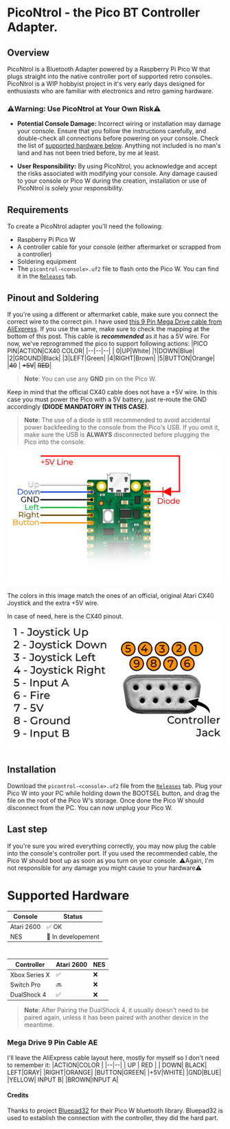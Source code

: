 
# PicoNtrol - the Pico BT Controller Adapter.
## Overview
PicoNtrol is a Bluetooth Adapter powered by a Raspberry Pi Pico W that plugs straight into the native controller port of supported retro consoles.
PicoNtrol is a WIP hobbyist project in it's very early days designed for enthusiasts who are familiar with electronics and retro gaming hardware.

### ⚠️Warning: Use PicoNtrol at Your Own Risk⚠️

 - **Potential Console Damage:** Incorrect wiring or installation may damage your console. Ensure that you follow the instructions carefully, and double-check all connections before powering on your console. Check the list of [supported hardware below](https://github.com/ShadeReogen/PicoNtrol?tab=readme-ov-file#supported-hardware). Anything not included is no man's land and has not been tried before, by me at least.

 - **User Responsibility:** By using PicoNtrol, you acknowledge and accept the risks associated with modifying your console. Any damage caused to your console or Pico W during the creation, installation or use of PicoNtrol is solely your responsibility.

## Requirements
To create a PicoNtrol adapter you'll need the following:
- Raspberry Pi Pico W
- A controller cable for your console (either aftermarket or scrapped from a controller)
- Soldering equipment
- The `picontrol-<console>.uf2` file to flash onto the Pico W. You can find it in the [`Releases`](https://github.com/ShadeReogen/PicoNtrol/releases) tab.
##  Pinout and Soldering
If you're using a different or aftermarket cable, make sure you connect the correct wire to the correct pin.
I have used [this 9 Pin Mega Drive cable from AliExpress](https://it.aliexpress.com/item/1005006642758218.html?spm=a2g0o.productlist.main.23.3e9bEGleEGle14&algo_pvid=dfa1677c-e244-4ff3-a169-98364c37e02d&utparam-url=scene:search%7Cquery_from:&gatewayAdapt=glo2ita). If you use the same, make sure to check the mapping at the bottom of this post. This cable is ***recommended*** as it has a 5V wire.
For now, we've reprogrammed the pico to support following actions:
|PICO PIN|ACTION|CX40 COLOR|
|--|--|--|
|  0|UP|White|
|1|DOWN|Blue|
|2|GROUND|Black|
|3|LEFT|Green|
|4|RIGHT|Brown|
|5|BUTTON|Orange|
|~~40~~ | ~~+5V~~| ~~RED~~|
> **Note**: You can use any **GND** pin on the Pico W.

Keep in mind that the official CX40 cable does not have a +5V wire. In this case you must power the Pico with a 5V battery, just re-route the GND accordingly **(DIODE MANDATORY IN THIS CASE)**.
> **Note**: The use of a diode is still recommended to avoid accidental power backfeeding to the console from the Pico's USB. If you omit it, make sure the USB is **ALWAYS** disconnected before plugging the Pico into the console.


![PicoNtrol2600 Layout](Images/PICO_W_Pinout.png)

The colors in this image match the ones of an official, original Atari CX40 Joystick and the extra +5V wire.

In case of need, here is the CX40 pinout.
![Atari CX40 Pinout](Images/Controller_Jack_Pinout.png)

## Installation
Download the `picontrol-<console>.uf2` file from the [`Releases`](https://github.com/ShadeReogen/PicoNtrol/releases) tab.
Plug your Pico W into your PC while holding down the BOOTSEL button, and drag the file on the root of the Pico W's storage. Once done the Pico W should disconnect from the PC.
You can now unplug your Pico W.

## Last step
If you're sure you wired everything correctly, you may now plug the cable into the console's controller port.
If you used the recommended cable, the Pico W should boot up as soon as you turn on your console.
⚠️Again, I'm not responsible for any damage you might cause to your hardware⚠️

# Supported Hardware
|Console|Status  |
|--|--|
| Atari 2600 | :white_check_mark: OK|
|NES|:construction: In developement|
#

|Controller  | Atari 2600| NES|
|--|--|--|
| Xbox Series X |:white_check_mark:|:x:|
|Switch Pro|:soon:|:x:|
|DualShock 4|:white_check_mark:|:x:|

> **Note**: After Pairing the DualShock 4, it usually doesn't need to be paired again, unless it has been paired with another device in the meantime.



### Mega Drive 9 Pin Cable AE
I'll leave the AliExpress cable layout here, mostly for myself so I don't need to remember it:
|ACTION|COLOR  | 
|--|--|
| UP | RED |
| DOWN| BLACK|
LEFT|GRAY|
|RIGHT|ORANGE|
|BUTTON|GREEN|
|+5V|WHITE|
|GND|BLUE|
|YELLOW| INPUT B|
|BROWN|INPUT A|

#### Credits
Thanks to project [Bluepad32](https://github.com/ricardoquesada/bluepad32) for their Pico W bluetooth library.
Bluepad32 is used to establish the connection with the controller, they did the hard part.
